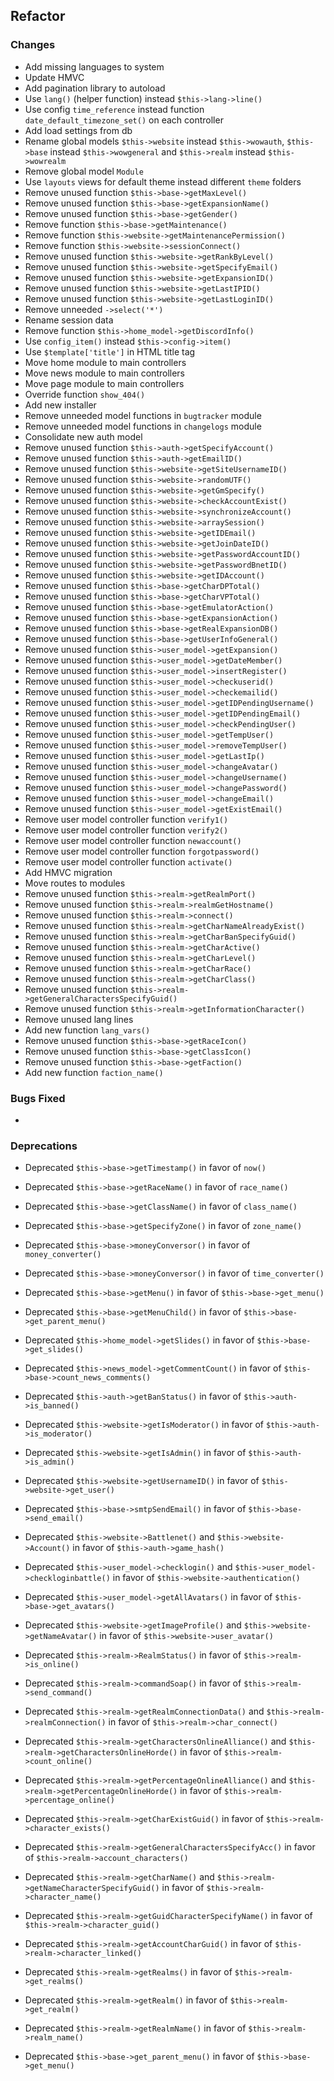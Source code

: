 ## Refactor

### Changes

- Add missing languages to system
- Update HMVC
- Add pagination library to autoload
- Use ``lang()`` (helper function) instead ``$this->lang->line()``
- Use config ``time_reference`` instead function ``date_default_timezone_set()`` on each controller
- Add load settings from db
- Rename global models ``$this->website`` instead ``$this->wowauth``, ``$this->base`` instead ``$this->wowgeneral`` and ``$this->realm`` instead ``$this->wowrealm``
- Remove global model ``Module``
- Use ``layouts`` views for default theme instead different ``theme`` folders
- Remove unused function ``$this->base->getMaxLevel()``
- Remove unused function ``$this->base->getExpansionName()``
- Remove unused function ``$this->base->getGender()``
- Remove function ``$this->base->getMaintenance()``
- Remove function ``$this->website->getMaintenancePermission()``
- Remove function ``$this->website->sessionConnect()``
- Remove unused function ``$this->website->getRankByLevel()``
- Remove unused function ``$this->website->getSpecifyEmail()``
- Remove unused function ``$this->website->getExpansionID()``
- Remove unused function ``$this->website->getLastIPID()``
- Remove unused function ``$this->website->getLastLoginID()``
- Remove unneeded ``->select('*')``
- Rename session data
- Remove function ``$this->home_model->getDiscordInfo()``
- Use ``config_item()`` instead ``$this->config->item()``
- Use ``$template['title']`` in HTML title tag
- Move home module to main controllers
- Move news module to main controllers
- Move page module to main controllers
- Override function ``show_404()``
- Add new installer
- Remove unneeded model functions in ``bugtracker`` module
- Remove unneeded model functions in ``changelogs`` module
- Consolidate new auth model
- Remove unused function ``$this->auth->getSpecifyAccount()``
- Remove unused function ``$this->auth->getEmailID()``
- Remove unused function ``$this->website->getSiteUsernameID()``
- Remove unused function ``$this->website->randomUTF()``
- Remove unused function ``$this->website->getGmSpecify()``
- Remove unused function ``$this->website->checkAccountExist()``
- Remove unused function ``$this->website->synchronizeAccount()``
- Remove unused function ``$this->website->arraySession()``
- Remove unused function ``$this->website->getIDEmail()``
- Remove unused function ``$this->website->getJoinDateID()``
- Remove unused function ``$this->website->getPasswordAccountID()``
- Remove unused function ``$this->website->getPasswordBnetID()``
- Remove unused function ``$this->website->getIDAccount()``
- Remove unused function ``$this->base->getCharDPTotal()``
- Remove unused function ``$this->base->getCharVPTotal()``
- Remove unused function ``$this->base->getEmulatorAction()``
- Remove unused function ``$this->base->getExpansionAction()``
- Remove unused function ``$this->base->getRealExpansionDB()``
- Remove unused function ``$this->base->getUserInfoGeneral()``
- Remove unused function ``$this->user_model->getExpansion()``
- Remove unused function ``$this->user_model->getDateMember()``
- Remove unused function ``$this->user_model->insertRegister()``
- Remove unused function ``$this->user_model->checkuserid()``
- Remove unused function ``$this->user_model->checkemailid()``
- Remove unused function ``$this->user_model->getIDPendingUsername()``
- Remove unused function ``$this->user_model->getIDPendingEmail()``
- Remove unused function ``$this->user_model->checkPendingUser()``
- Remove unused function ``$this->user_model->getTempUser()``
- Remove unused function ``$this->user_model->removeTempUser()``
- Remove unused function ``$this->user_model->getLastIp()``
- Remove unused function ``$this->user_model->changeAvatar()``
- Remove unused function ``$this->user_model->changeUsername()``
- Remove unused function ``$this->user_model->changePassword()``
- Remove unused function ``$this->user_model->changeEmail()``
- Remove unused function ``$this->user_model->getExistEmail()``
- Remove user model controller function ``verify1()``
- Remove user model controller function ``verify2()``
- Remove user model controller function ``newaccount()``
- Remove user model controller function ``forgotpassword()``
- Remove user model controller function ``activate()``
- Add HMVC migration
- Move routes to modules
- Remove unused function ``$this->realm->getRealmPort()``
- Remove unused function ``$this->realm->realmGetHostname()``
- Remove unused function ``$this->realm->connect()``
- Remove unused function ``$this->realm->getCharNameAlreadyExist()``
- Remove unused function ``$this->realm->getCharBanSpecifyGuid()``
- Remove unused function ``$this->realm->getCharActive()``
- Remove unused function ``$this->realm->getCharLevel()``
- Remove unused function ``$this->realm->getCharRace()``
- Remove unused function ``$this->realm->getCharClass()``
- Remove unused function ``$this->realm->getGeneralCharactersSpecifyGuid()``
- Remove unused function ``$this->realm->getInformationCharacter()``
- Remove unused lang lines
- Add new function ``lang_vars()``
- Remove unused function ``$this->base->getRaceIcon()``
- Remove unused function ``$this->base->getClassIcon()``
- Remove unused function ``$this->base->getFaction()``
- Add new function ``faction_name()``

### Bugs Fixed

- 

### Deprecations

- Deprecated ``$this->base->getTimestamp()`` in favor of ``now()``
- Deprecated ``$this->base->getRaceName()`` in favor of ``race_name()``
- Deprecated ``$this->base->getClassName()`` in favor of ``class_name()``
- Deprecated ``$this->base->getSpecifyZone()`` in favor of ``zone_name()``
- Deprecated ``$this->base->moneyConversor()`` in favor of ``money_converter()``
- Deprecated ``$this->base->moneyConversor()`` in favor of ``time_converter()``
- Deprecated ``$this->base->getMenu()`` in favor of ``$this->base->get_menu()``
- Deprecated ``$this->base->getMenuChild()`` in favor of ``$this->base->get_parent_menu()``
- Deprecated ``$this->home_model->getSlides()`` in favor of ``$this->base->get_slides()``
- Deprecated ``$this->news_model->getCommentCount()`` in favor of ``$this->base->count_news_comments()``
- Deprecated ``$this->auth->getBanStatus()`` in favor of ``$this->auth->is_banned()``
- Deprecated ``$this->website->getIsModerator()`` in favor of ``$this->auth->is_moderator()``
- Deprecated ``$this->website->getIsAdmin()`` in favor of ``$this->auth->is_admin()``
- Deprecated ``$this->website->getUsernameID()`` in favor of ``$this->website->get_user()``
- Deprecated ``$this->base->smtpSendEmail()`` in favor of ``$this->base->send_email()``
- Deprecated ``$this->website->Battlenet()`` and ``$this->website->Account()`` in favor of ``$this->auth->game_hash()``
- Deprecated ``$this->user_model->checklogin()`` and ``$this->user_model->checkloginbattle()`` in favor of ``$this->website->authentication()``
- Deprecated ``$this->user_model->getAllAvatars()`` in favor of ``$this->base->get_avatars()``
- Deprecated ``$this->website->getImageProfile()`` and ``$this->website->getNameAvatar()`` in favor of ``$this->website->user_avatar()``
- Deprecated ``$this->realm->RealmStatus()`` in favor of ``$this->realm->is_online()``
- Deprecated ``$this->realm->commandSoap()`` in favor of ``$this->realm->send_command()``
- Deprecated ``$this->realm->getRealmConnectionData()`` and ``$this->realm->realmConnection()`` in favor of ``$this->realm->char_connect()``
- Deprecated ``$this->realm->getCharactersOnlineAlliance()`` and ``$this->realm->getCharactersOnlineHorde()`` in favor of ``$this->realm->count_online()``
- Deprecated ``$this->realm->getPercentageOnlineAlliance()`` and ``$this->realm->getPercentageOnlineHorde()`` in favor of ``$this->realm->percentage_online()``
- Deprecated ``$this->realm->getCharExistGuid()`` in favor of ``$this->realm->character_exists()``
- Deprecated ``$this->realm->getGeneralCharactersSpecifyAcc()`` in favor of ``$this->realm->account_characters()``
- Deprecated ``$this->realm->getCharName()`` and ``$this->realm->getNameCharacterSpecifyGuid()`` in favor of ``$this->realm->character_name()``
- Deprecated ``$this->realm->getGuidCharacterSpecifyName()`` in favor of ``$this->realm->character_guid()``
- Deprecated ``$this->realm->getAccountCharGuid()`` in favor of ``$this->realm->character_linked()``

- Deprecated ``$this->realm->getRealms()`` in favor of ``$this->realm->get_realms()``
- Deprecated ``$this->realm->getRealm()`` in favor of ``$this->realm->get_realm()``
- Deprecated ``$this->realm->getRealmName()`` in favor of ``$this->realm->realm_name()``
- Deprecated ``$this->base->get_parent_menu()`` in favor of ``$this->base->get_menu()``
